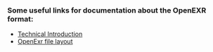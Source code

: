 ### Some useful links for documentation about the OpenEXR format:

- [Technical Introduction](https://openexr.readthedocs.io/en/latest/TechnicalIntroduction.html)
- [OpenExr file layout](https://openexr.readthedocs.io/en/latest/OpenEXRFileLayout.html)